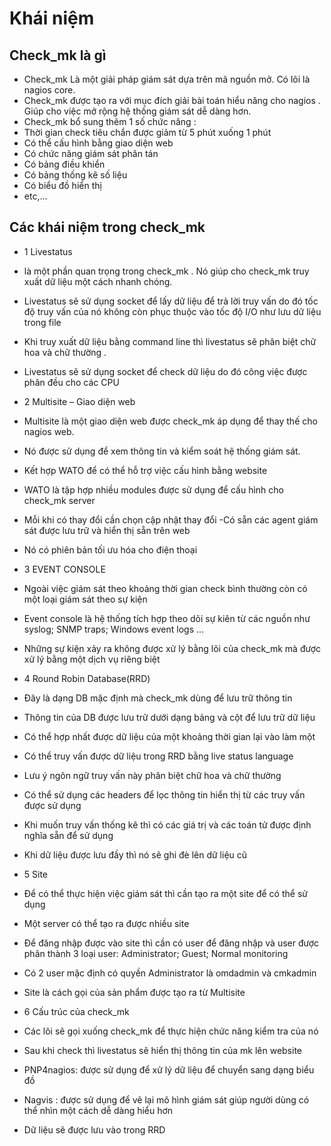 # Khái niệm
## Check_mk là gì
- Check_mk  Là một giải pháp giám sát dựa trên mã nguồn mở. Có lõi là nagios core.
- Check_mk được tạo ra với mục đích giải bài toán hiểu năng cho nagios . Giúp cho việc mở rộng hệ thống giám sát dễ dàng hơn.
- Check_mk bổ sung thêm 1 số chức năng :
- Thời gian check tiêu chẩn được giảm từ 5 phút xuống 1 phút
-  Có thể cấu hình bằng giao diện web
- Có chức năng giám sát phân tán
- Có bảng điều khiển 
- Có bảng thống kê số liệu 
- Có biểu đồ hiển thị 
- etc,...
## Các khái niệm trong check_mk
- 1 Livestatus 
- là một phần quan trọng trong check_mk . Nó giúp cho check_mk truy xuất dữ liệu một cách nhanh chóng.
- Livestatus sẽ sử dụng socket để lấy dữ liệu để trả lời truy vấn do đó tốc độ truy vấn của nó không còn phục thuộc vào tốc độ I/O như lưu dữ liệu trong file
- Khi truy xuất dữ liệu bằng command line thì livestatus sẽ phân biệt chữ hoa và chữ thường .
- Livestatus sẽ sử dụng socket để check dữ liệu do đó công việc được phân đều cho các CPU
- 2 Multisite – Giao diện web
- Multisite là một giao diện web được check_mk áp dụng để thay thế cho nagios web.
- Nó được sử dụng để xem thông tin và kiểm soát hệ thống giám sát.
- Kết hợp WATO để có thể hỗ trợ việc cấu hình bằng website
- WATO là tập hợp nhiều modules được sử dụng để cấu hình cho check_mk server
- Mỗi khi có thay đổi cần chọn cập nhật thay đổi
-Có sẵn các agent giám sát được lưu trữ và hiển thị sẵn trên web
- Nó có phiên bản tối ưu hóa cho điện thoại

- 3 EVENT CONSOLE
- Ngoài việc giám sát theo khoảng thời gian check bình thường còn có một loại giám sát theo sự kiện
- Event console là hệ thống tích hợp theo dõi sự kiên từ các nguồn như syslog; SNMP traps; Windows event logs …
- Những sự kiện xảy ra không được xử lý bằng lõi của check_mk mà được xử lý bằng một dịch vụ riêng biệt
- 4 Round Robin Database(RRD)
- Đây là dạng DB mặc định mà check_mk dùng để lưu trữ thông tin
- Thông tin của DB được lưu trữ dưới dạng bảng và cột để lưu trữ dữ liệu
- Có thể hợp nhất được dữ liệu của một khoảng thời gian lại vào làm một
- Có thể truy vấn được dữ liệu trong RRD bằng live status language
- Lưu ý ngôn ngữ truy vấn này phân biệt chữ hoa và chữ thường
- Có thể sử dụng các headers để lọc thông tin hiển thị từ các truy vấn được sử dụng
- Khi muốn truy vấn thống kê thì có các giá trị và các toán tử được định nghĩa sẵn để sử dụng
- Khi dữ liệu được lưu đầy thì nó sẽ ghi đè lên dữ liệu cũ
-  5 Site
- Để có thể thực hiện việc giám sát thì cần tạo ra một site để có thể sử dụng
- Một server có thể tạo ra được nhiều site
- Để đăng nhập được vào site thì cần có user để đăng nhập và user được phân thành 3 loại user: Administrator; Guest; Normal monitoring
- Có 2 user mặc định có quyền Administrator là omdadmin và cmkadmin
- Site là cách gọi của sản phẩm được tạo ra từ Multisite
- 6 Cấu trúc của check_mk
- Các lõi sẽ gọi xuống check_mk để thực hiện chức năng kiểm tra của nó
- Sau khi check thì livestatus sẽ hiển thị thông tin của mk lên website
- PNP4nagios: được sử dụng để xử lý dữ liệu để chuyển sang dạng biểu đồ
- Nagvis : được sử dụng để vẽ lại mô hình giám sát giúp người dùng có thể nhìn một cách dễ dàng hiểu hơn
- Dữ liệu sẽ được lưu vào trong RRD